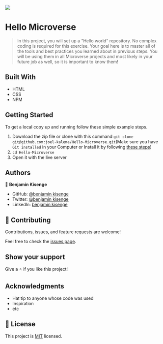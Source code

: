 ![](https://img.shields.io/badge/Microverse-blueviolet)

# Hello Microverse

> In this project, you will set up a "Hello world" repository. No complex coding is required for this exercise. Your goal here is to master all of the tools and best practices you learned about in previous steps. You will be using them in all Microverse projects and most likely in your future job as well, so it is important to know them!


## Built With

- HTML
- CSS
- NPM

## Getting Started

To get a local copy up and running follow these simple example steps.
   1. Download the zip file or clone with this command `git clone git@github.com:joel-kalema/Hello-Microverse.git`(Make sure you have `Git installed` in your Computer or Install it by following [these steps](https://git-scm.com/book/en/v2/Getting-Started-Installing-Git))
   2. `cd Hello-Microverse`
   3. Open it with the live server

## Authors

👤 **Benjamin Kisenge**

- GitHub: [@benjamin kisenge](https://github.com/iambenkis)
- Twitter: [@benjamin kisenge](https://twitter.com/iambenkis)
- LinkedIn: [benjamin kisenge](https://www.linkedin.com/in/ben-kisenge/)

## 🤝 Contributing

Contributions, issues, and feature requests are welcome!

Feel free to check the [issues page](../../issues/).

## Show your support

Give a ⭐️ if you like this project!

## Acknowledgments

- Hat tip to anyone whose code was used
- Inspiration
- etc

## 📝 License

This project is [MIT](./MIT.md) licensed.
